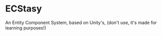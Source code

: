 # ECStasy
An Entity Component System, based on Unity's, (don't use, it's made for learning purposes!)
